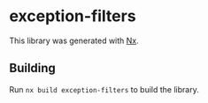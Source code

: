 # exception-filters

This library was generated with [Nx](https://nx.dev).

## Building

Run `nx build exception-filters` to build the library.
